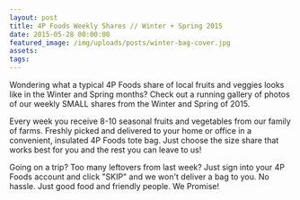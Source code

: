 ```yaml
---
layout: post
title: 4P Foods Weekly Shares // Winter + Spring 2015
date: 2015-05-28 00:00:00
featured_image: /img/uploads/posts/winter-bag-cover.jpg
assets:
tags:
---
```


<div class="editable"><p>Wondering what a typical 4P Foods share of local fruits and veggies looks like in the Winter and Spring months? Check out a running gallery of photos of our weekly SMALL shares from the Winter and Spring of 2015.</p><p>Every week you receive 8-10 seasonal fruits and vegetables from our family of farms. Freshly picked and delivered to your home or office in a convenient, insulated 4P Foods tote bag. Just choose the size share that works best for you and the rest you can leave to us!</p><p>Going on a trip? Too many leftovers from last week? Just sign into your 4P Foods account and click "SKIP" and we won't deliver a bag to you. No hassle. Just good food and friendly people. We Promise!</p></div>